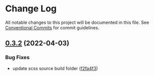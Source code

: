 # Change Log

All notable changes to this project will be documented in this file.
See [Conventional Commits](https://conventionalcommits.org) for commit guidelines.

## [0.3.2](https://github.com/PrianiKate/priani-kate-ds.e/compare/v0.3.1...v0.3.2) (2022-04-03)


### Bug Fixes

* update scss source build folder ([f2fa4f3](https://github.com/PrianiKate/priani-kate-ds.e/commit/f2fa4f39eafffdd86f09c45b1212e342d966ccbd))
